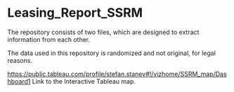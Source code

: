# Leasing_Report_SSRM
 
The repository consists of two files, which are designed to extract information from each other.

The data used in this repository is randomized and not original, for legal reasons.

https://public.tableau.com/profile/stefan.stanev#!/vizhome/SSRM_map/Dashboard1 Link to the Interactive Tableau map.

